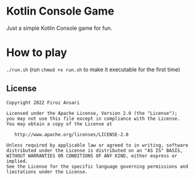 # Kotlin Console Game
 
Just a simple Kotlin Console game for fun.

# How to play
`./run.sh` (run `chmod +x run.sh` to make it executable for the first time)


## License

    Copyright 2022 Firoz Ansari

    Licensed under the Apache License, Version 2.0 (the "License");
    you may not use this file except in compliance with the License.
    You may obtain a copy of the License at

       http://www.apache.org/licenses/LICENSE-2.0

    Unless required by applicable law or agreed to in writing, software
    distributed under the License is distributed on an "AS IS" BASIS,
    WITHOUT WARRANTIES OR CONDITIONS OF ANY KIND, either express or implied.
    See the License for the specific language governing permissions and
    limitations under the License.
